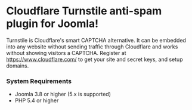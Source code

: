 # Cloudflare Turnstile anti-spam plugin for Joomla!

Turnstile is Cloudflare's smart CAPTCHA alternative. It can be embedded into any website without sending traffic through Cloudflare and works without showing visitors a CAPTCHA. Register at https://www.cloudflare.com/ to get your site and secret keys, and setup domains.

### System Requirements

- Joomla 3.8 or higher (5.x is supported)
- PHP 5.4 or higher
